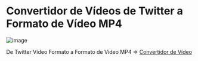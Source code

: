 # Convertidor de **Vídeos de Twitter** a Formato de Vídeo MP4

![image](https://user-images.githubusercontent.com/124466958/231888728-3e34a51a-43c2-46b1-9e89-6f8d2d8f7322.png)

De Twitter Vídeo Formato a Formato de Vídeo MP4 => [Convertidor de Vídeo](https://ssstwitter.com/es)
